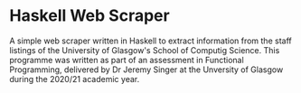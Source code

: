 # Haskell Web Scraper

A simple web scraper written in Haskell to extract information from the staff listings of the University of Glasgow's School of Computig Science. This programme was written as part of an assessment in Functional Programming, delivered by Dr Jeremy Singer at the Unversity of Glasgow during the 2020/21 academic year.
